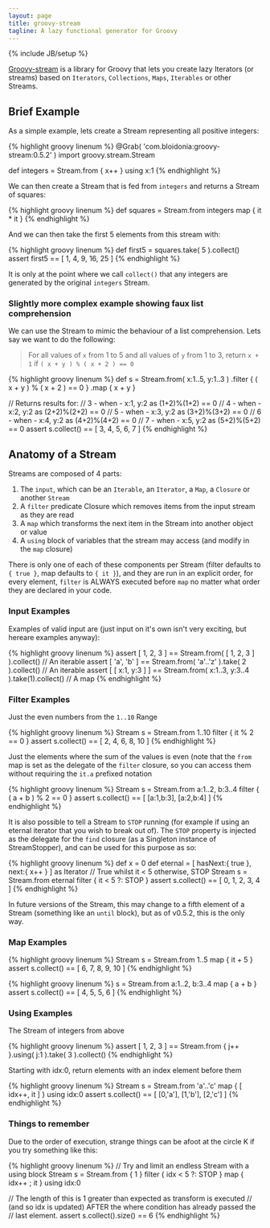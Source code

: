 ```yaml
---
layout: page
title: groovy-stream
tagline: A lazy functional generator for Groovy
---
```

{% include JB/setup %}

[Groovy-stream](https://github.com/timyates/groovy-stream) is a library for Groovy that lets you create lazy Iterators (or streams) based on `Iterators`, `Collections`, `Maps`, `Iterables` or other Streams.

## Brief Example

As a simple example, lets create a Stream representing all positive integers:

{% highlight groovy linenum %}
@Grab( 'com.bloidonia:groovy-stream:0.5.2' )
import groovy.stream.Stream

def integers = Stream.from { x++ } using x:1
{% endhighlight %}

We can then create a Stream that is fed from `integers` and returns a Stream of squares:

{% highlight groovy linenum %}
def squares = Stream.from integers map { it * it }
{% endhighlight %}

And we can then take the first 5 elements from this stream with:

{% highlight groovy linenum %}
def first5 = squares.take( 5 ).collect()
assert first5 == [ 1, 4, 9, 16, 25 ]
{% endhighlight %}

It is only at the point where we call `collect()` that any integers are generated by the original `integers` Stream.

### Slightly more complex example showing faux list comprehension

We can use the Stream to mimic the behaviour of a list comprehension. Lets say we want to do the following:

> For all values of `x` from 1 to 5 and all values of `y` from 1 to 3, return `x + 1` if `( x + y ) % ( x + 2 ) == 0`

{% highlight groovy linenum %}
def s = Stream.from( x:1..5, y:1..3 )
              .filter { ( x + y ) % ( x + 2 ) == 0 }
              .map { x + y }

// Returns results for:
//  3 - when - x:1, y:2 as (1+2)%(1+2) == 0
//  4 - when - x:2, y:2 as (2+2)%(2+2) == 0
//  5 - when - x:3, y:2 as (3+2)%(3+2) == 0
//  6 - when - x:4, y:2 as (4+2)%(4+2) == 0
//  7 - when - x:5, y:2 as (5+2)%(5+2) == 0
assert s.collect() == [ 3, 4, 5, 6, 7 ]
{% endhighlight %}

## Anatomy of a Stream

Streams are composed of 4 parts:

  1. The `input`, which can be an `Iterable`, an `Iterator`, a `Map`, a `Closure` or another `Stream`
  2. A `filter` predicate Closure which removes items from the input stream as they are read
  3. A `map` which transforms the next item in the Stream into another object or value
  4. A `using` block of variables that the stream may access (and modify in the `map` closure)

There is only one of each of these components per Stream (filter defaults to `{ true }`, map defaults to `{ it }`),
and they are run in an explicit order, for every element, `filter` is ALWAYS executed before `map` no matter what
order they are declared in your code.

### Input Examples

Examples of valid input are (just input on it's own isn't very exciting, but hereare examples anyway):

{% highlight groovy linenum %}
assert [ 1, 2, 3 ]       == Stream.from( [ 1, 2, 3 ] ).collect()            // An iterable
assert [ 'a', 'b' ]      == Stream.from( 'a'..'z' ).take( 2 ).collect()     // An iterable
assert [ [ x:1, y:3 ] ]  == Stream.from( x:1..3, y:3..4 ).take(1).collect() // A map
{% endhighlight %}

### Filter Examples

Just the even numbers from the `1..10` Range

{% highlight groovy linenum %}
Stream s = Stream.from 1..10 filter { it % 2 == 0 }
assert s.collect() == [ 2, 4, 6, 8, 10 ]
{% endhighlight %}

Just the elements where the sum of the values is even (note that the `from` map is set as the
delegate of the `filter` closure, so you can access them without requiring the `it.a` prefixed
notation

{% highlight groovy linenum %}
Stream s = Stream.from a:1..2, b:3..4 filter { ( a + b ) % 2 == 0 }
assert s.collect() == [ [a:1,b:3], [a:2,b:4] ]
{% endhighlight %}

It is also possible to tell a Stream to `STOP` running (for example if using an eternal iterator
that you wish to break out of).  The `STOP` property is injected as the delegate for the `find`
closure (as a Singleton instance of StreamStopper), and can be used for this purpose as so:

{% highlight groovy linenum %}
def x = 0
def eternal = [ hasNext:{ true }, next:{ x++ } ] as Iterator
// True whilst it < 5 otherwise, STOP
Stream s = Stream.from eternal filter { it < 5 ?: STOP }
assert s.collect() == [ 0, 1, 2, 3, 4 ]
{% endhighlight %}

In future versions of the Stream, this may change to a fifth element of a Stream (something like an `until` block),
but as of v0.5.2, this is the only way.

### Map Examples

{% highlight groovy linenum %}
Stream s = Stream.from 1..5 map { it + 5 }
assert s.collect() == [ 6, 7, 8, 9, 10 ]
{% endhighlight %}

{% highlight groovy linenum %}
s = Stream.from a:1..2, b:3..4 map { a + b }
assert s.collect() == [ 4, 5, 5, 6 ]
{% endhighlight %}

### Using Examples

The Stream of integers from above

{% highlight groovy linenum %}
assert [ 1, 2, 3 ] == Stream.from { j++ }.using( j:1 ).take( 3 ).collect()
{% endhighlight %}

Starting with idx:0, return elements with an index element before them

{% highlight groovy linenum %}
Stream s = Stream.from 'a'..'c' map { [ idx++, it ] } using idx:0
assert s.collect() == [ [0,'a'], [1,'b'], [2,'c'] ]
{% endhighlight %}

### Things to remember

Due to the order of execution, strange things can be afoot at the circle K if you try something like this:

{% highlight groovy linenum %}
// Try and limit an endless Stream with a using block
Stream s = Stream.from { 1 } filter { idx < 5 ?: STOP } map { idx++ ; it } using idx:0
 
// The length of this is 1 greater than expected as transform is executed
// (and so idx is updated) AFTER the where condition has already passed the
// last element.
assert s.collect().size() == 6
{% endhighlight %}

